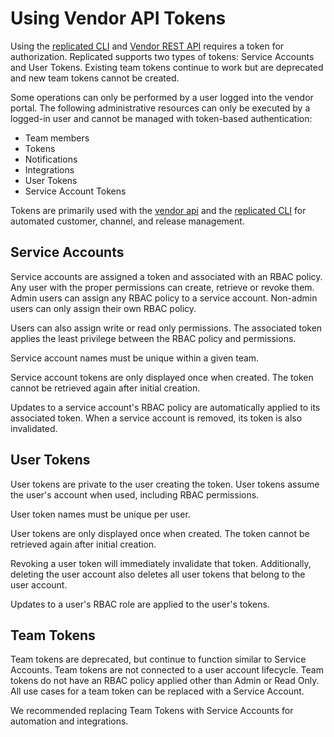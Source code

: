 # Using Vendor API Tokens

Using the [replicated CLI](replicated-cli-installing) and [Vendor REST API](vendor-api-using) requires a token for authorization.  Replicated supports two types of tokens: Service Accounts and User Tokens. Existing team tokens continue to work but are deprecated and new team tokens cannot be created.

Some operations can only be performed by a user logged into the vendor portal. The following administrative resources can only be executed by a logged-in user and cannot be managed with token-based authentication:

- Team members
- Tokens
- Notifications
- Integrations
- User Tokens
- Service Account Tokens

Tokens are primarily used with the [vendor api](vendor-api-using) and the [replicated CLI](replicated-cli-installing) for automated customer, channel, and release management.

## Service Accounts

Service accounts are assigned a token and associated with an RBAC policy. Any user with the proper permissions can create, retrieve or revoke them. Admin users can assign any RBAC policy to a service account. Non-admin users can only assign their own RBAC policy.

Users can also assign write or read only permissions. The associated token applies the least privilege between the RBAC policy and permissions.

Service account names must be unique within a given team.

Service account tokens are only displayed once when created. The token cannot be retrieved again after initial creation. 

Updates to a service account's RBAC policy are automatically applied to its associated token. When a service account is removed, its token is also invalidated.

## User Tokens

User tokens are private to the user creating the token. User tokens assume the user's account when used, including RBAC permissions.

User token names must be unique per user.

User tokens are only displayed once when created. The token cannot be retrieved again after initial creation. 

Revoking a user token will immediately invalidate that token. Additionally, deleting the user account also deletes all user tokens that belong to the user account.

Updates to a user's RBAC role are applied to the user's tokens. 

## Team Tokens

Team tokens are deprecated, but continue to function similar to Service Accounts. Team tokens are not connected to a user account lifecycle. Team tokens do not have an RBAC policy applied other than Admin or Read Only. All use cases for a team token can be replaced with a Service Account.

We recommended replacing Team Tokens with Service Accounts for automation and integrations.
